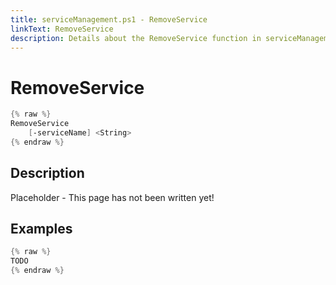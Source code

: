 ```yaml
---
title: serviceManagement.ps1 - RemoveService
linkText: RemoveService
description: Details about the RemoveService function in serviceManagement.ps1 helper script
---
```


# RemoveService

```PowerShell
{% raw %}
RemoveService
    [-serviceName] <String>
{% endraw %}
```

## Description

Placeholder - This page has not been written yet!

## Examples

```PowerShell
{% raw %}
TODO
{% endraw %}
```
